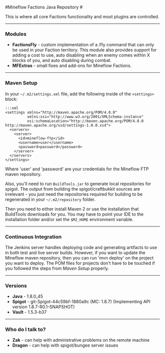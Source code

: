 #Mineflow Factions Java Repository #

This is where all core Factions functionality and most plugins are controlled.

---

### Modules ###

* **FactionsFly** - custom implementation of a /fly command that can only be used in your Faction territory. This module also provides support for adding a cost to use, auto disabling when an enemy comes within X blocks of you, and auto disabling during combat.
* **MFExtras** - small fixes and add-ons for Mineflow Factions.

---

### Maven Setup ###

In your `~/.m2/settings.xml` file, add the following inside of the `<settings>` block:

    :::xml
    <settings xmlns="http://maven.apache.org/POM/4.0.0"
              xmlns:xsi="http://www.w3.org/2001/XMLSchema-instance"
              xsi:schemaLocation="http://maven.apache.org/POM/4.0.0 http://maven.apache.org/xsd/settings-1.0.0.xsd">
      <servers>
        <server>
          <id>mineflow-ftp</id>
          <username>user</username>
          <password>password</password>
        </server>
      </servers>
    </settings>

Where 'user' and 'password' are your credentials for the Mineflow FTP maven repository.

Also, you'll need to run `BuildTools.jar` to generate local repositories for spigot. The output from building the
spigot/craftbukkit sources are irrelevant - you just need the repositories required for building to be regenerated in
your `~/.m2/repository` folder.

Then you need to either install Maven 2 or use the installation that BuildTools downloads for you. You may have to point
your IDE to the installation folder and/or set the `$M2_HOME` environment variable.

---

### Continuous Integration ###

The Jenkins server handles deploying code and generating artifacts to use in both test and live server builds. However, if you want to update the Mineflow maven repository, then you can run 'mvn deploy' on the project you want to deploy. The POM files for projects don't have to be touched if you followed the steps from *Maven Setup* properly.

---

### Versions ###

* **Java** - 1.8.0_45
* **Spigot** - git-Spigot-44c59bf-1880a9c (MC: 1.8.7) (Implementing API version 1.8.7-R0.1-SNAPSHOT)
* **Vault** - 1.5.3-b37

---

### Who do I talk to? ###

* **Zak** - can help with administrative problems on the remote machine
* **Dragon** - can help with spigot/bungee server issues